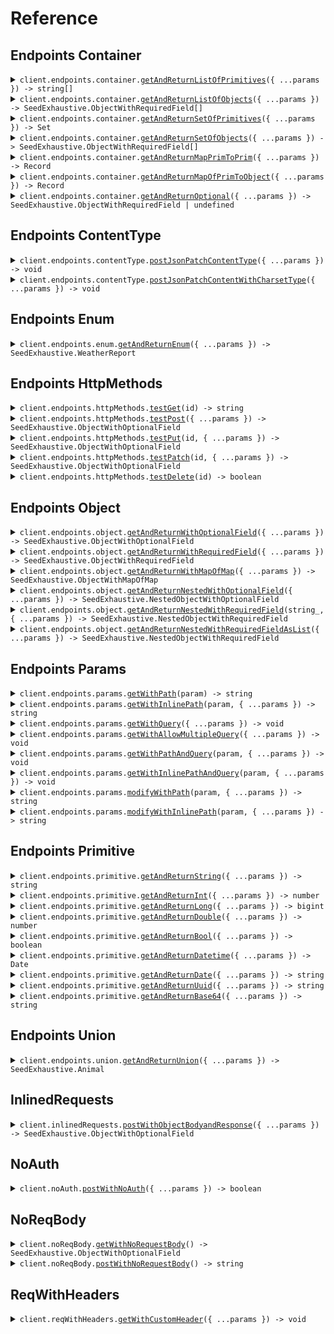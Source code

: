 # Reference

## Endpoints Container

<details><summary><code>client.endpoints.container.<a href="/src/api/resources/endpoints/resources/container/client/Client.ts">getAndReturnListOfPrimitives</a>({ ...params }) -> string[]</code></summary>
<dl>
<dd>

#### 🔌 Usage

<dl>
<dd>

<dl>
<dd>

```typescript
await client.endpoints.container.getAndReturnListOfPrimitives(["string", "string"]);
```

</dd>
</dl>
</dd>
</dl>

#### ⚙️ Parameters

<dl>
<dd>

<dl>
<dd>

**request:** `string[]`

</dd>
</dl>

<dl>
<dd>

**requestOptions:** `Container.RequestOptions`

</dd>
</dl>
</dd>
</dl>

</dd>
</dl>
</details>

<details><summary><code>client.endpoints.container.<a href="/src/api/resources/endpoints/resources/container/client/Client.ts">getAndReturnListOfObjects</a>({ ...params }) -> SeedExhaustive.ObjectWithRequiredField[]</code></summary>
<dl>
<dd>

#### 🔌 Usage

<dl>
<dd>

<dl>
<dd>

```typescript
await client.endpoints.container.getAndReturnListOfObjects([
    {
        string: "string",
    },
    {
        string: "string",
    },
]);
```

</dd>
</dl>
</dd>
</dl>

#### ⚙️ Parameters

<dl>
<dd>

<dl>
<dd>

**request:** `SeedExhaustive.ObjectWithRequiredField[]`

</dd>
</dl>

<dl>
<dd>

**requestOptions:** `Container.RequestOptions`

</dd>
</dl>
</dd>
</dl>

</dd>
</dl>
</details>

<details><summary><code>client.endpoints.container.<a href="/src/api/resources/endpoints/resources/container/client/Client.ts">getAndReturnSetOfPrimitives</a>({ ...params }) -> Set<string></code></summary>
<dl>
<dd>

#### 🔌 Usage

<dl>
<dd>

<dl>
<dd>

```typescript
await client.endpoints.container.getAndReturnSetOfPrimitives(new Set(["string"]));
```

</dd>
</dl>
</dd>
</dl>

#### ⚙️ Parameters

<dl>
<dd>

<dl>
<dd>

**request:** `Set<string>`

</dd>
</dl>

<dl>
<dd>

**requestOptions:** `Container.RequestOptions`

</dd>
</dl>
</dd>
</dl>

</dd>
</dl>
</details>

<details><summary><code>client.endpoints.container.<a href="/src/api/resources/endpoints/resources/container/client/Client.ts">getAndReturnSetOfObjects</a>({ ...params }) -> SeedExhaustive.ObjectWithRequiredField[]</code></summary>
<dl>
<dd>

#### 🔌 Usage

<dl>
<dd>

<dl>
<dd>

```typescript
await client.endpoints.container.getAndReturnSetOfObjects(
    new Set([
        {
            string: "string",
        },
    ]),
);
```

</dd>
</dl>
</dd>
</dl>

#### ⚙️ Parameters

<dl>
<dd>

<dl>
<dd>

**request:** `SeedExhaustive.ObjectWithRequiredField[]`

</dd>
</dl>

<dl>
<dd>

**requestOptions:** `Container.RequestOptions`

</dd>
</dl>
</dd>
</dl>

</dd>
</dl>
</details>

<details><summary><code>client.endpoints.container.<a href="/src/api/resources/endpoints/resources/container/client/Client.ts">getAndReturnMapPrimToPrim</a>({ ...params }) -> Record<string, string></code></summary>
<dl>
<dd>

#### 🔌 Usage

<dl>
<dd>

<dl>
<dd>

```typescript
await client.endpoints.container.getAndReturnMapPrimToPrim({
    string: "string",
});
```

</dd>
</dl>
</dd>
</dl>

#### ⚙️ Parameters

<dl>
<dd>

<dl>
<dd>

**request:** `Record<string, string>`

</dd>
</dl>

<dl>
<dd>

**requestOptions:** `Container.RequestOptions`

</dd>
</dl>
</dd>
</dl>

</dd>
</dl>
</details>

<details><summary><code>client.endpoints.container.<a href="/src/api/resources/endpoints/resources/container/client/Client.ts">getAndReturnMapOfPrimToObject</a>({ ...params }) -> Record<string, SeedExhaustive.ObjectWithRequiredField></code></summary>
<dl>
<dd>

#### 🔌 Usage

<dl>
<dd>

<dl>
<dd>

```typescript
await client.endpoints.container.getAndReturnMapOfPrimToObject({
    string: {
        string: "string",
    },
});
```

</dd>
</dl>
</dd>
</dl>

#### ⚙️ Parameters

<dl>
<dd>

<dl>
<dd>

**request:** `Record<string, SeedExhaustive.ObjectWithRequiredField>`

</dd>
</dl>

<dl>
<dd>

**requestOptions:** `Container.RequestOptions`

</dd>
</dl>
</dd>
</dl>

</dd>
</dl>
</details>

<details><summary><code>client.endpoints.container.<a href="/src/api/resources/endpoints/resources/container/client/Client.ts">getAndReturnOptional</a>({ ...params }) -> SeedExhaustive.ObjectWithRequiredField | undefined</code></summary>
<dl>
<dd>

#### 🔌 Usage

<dl>
<dd>

<dl>
<dd>

```typescript
await client.endpoints.container.getAndReturnOptional({
    string: "string",
});
```

</dd>
</dl>
</dd>
</dl>

#### ⚙️ Parameters

<dl>
<dd>

<dl>
<dd>

**request:** `SeedExhaustive.ObjectWithRequiredField`

</dd>
</dl>

<dl>
<dd>

**requestOptions:** `Container.RequestOptions`

</dd>
</dl>
</dd>
</dl>

</dd>
</dl>
</details>

## Endpoints ContentType

<details><summary><code>client.endpoints.contentType.<a href="/src/api/resources/endpoints/resources/contentType/client/Client.ts">postJsonPatchContentType</a>({ ...params }) -> void</code></summary>
<dl>
<dd>

#### 🔌 Usage

<dl>
<dd>

<dl>
<dd>

```typescript
await client.endpoints.contentType.postJsonPatchContentType({
    string: "string",
    integer: 1,
    long: BigInt("1000000"),
    double: 1.1,
    bool: true,
    datetime: "2024-01-15T09:30:00Z",
    date: "2023-01-15",
    uuid: "d5e9c84f-c2b2-4bf4-b4b0-7ffd7a9ffc32",
    base64: "SGVsbG8gd29ybGQh",
    list: ["list", "list"],
    set: new Set(["set"]),
    map: {
        1: "map",
    },
    bigint: BigInt("1000000"),
});
```

</dd>
</dl>
</dd>
</dl>

#### ⚙️ Parameters

<dl>
<dd>

<dl>
<dd>

**request:** `SeedExhaustive.ObjectWithOptionalField`

</dd>
</dl>

<dl>
<dd>

**requestOptions:** `ContentType.RequestOptions`

</dd>
</dl>
</dd>
</dl>

</dd>
</dl>
</details>

<details><summary><code>client.endpoints.contentType.<a href="/src/api/resources/endpoints/resources/contentType/client/Client.ts">postJsonPatchContentWithCharsetType</a>({ ...params }) -> void</code></summary>
<dl>
<dd>

#### 🔌 Usage

<dl>
<dd>

<dl>
<dd>

```typescript
await client.endpoints.contentType.postJsonPatchContentWithCharsetType({
    string: "string",
    integer: 1,
    long: BigInt("1000000"),
    double: 1.1,
    bool: true,
    datetime: "2024-01-15T09:30:00Z",
    date: "2023-01-15",
    uuid: "d5e9c84f-c2b2-4bf4-b4b0-7ffd7a9ffc32",
    base64: "SGVsbG8gd29ybGQh",
    list: ["list", "list"],
    set: new Set(["set"]),
    map: {
        1: "map",
    },
    bigint: BigInt("1000000"),
});
```

</dd>
</dl>
</dd>
</dl>

#### ⚙️ Parameters

<dl>
<dd>

<dl>
<dd>

**request:** `SeedExhaustive.ObjectWithOptionalField`

</dd>
</dl>

<dl>
<dd>

**requestOptions:** `ContentType.RequestOptions`

</dd>
</dl>
</dd>
</dl>

</dd>
</dl>
</details>

## Endpoints Enum

<details><summary><code>client.endpoints.enum.<a href="/src/api/resources/endpoints/resources/enum/client/Client.ts">getAndReturnEnum</a>({ ...params }) -> SeedExhaustive.WeatherReport</code></summary>
<dl>
<dd>

#### 🔌 Usage

<dl>
<dd>

<dl>
<dd>

```typescript
await client.endpoints.enum.getAndReturnEnum("SUNNY");
```

</dd>
</dl>
</dd>
</dl>

#### ⚙️ Parameters

<dl>
<dd>

<dl>
<dd>

**request:** `SeedExhaustive.WeatherReport`

</dd>
</dl>

<dl>
<dd>

**requestOptions:** `Enum.RequestOptions`

</dd>
</dl>
</dd>
</dl>

</dd>
</dl>
</details>

## Endpoints HttpMethods

<details><summary><code>client.endpoints.httpMethods.<a href="/src/api/resources/endpoints/resources/httpMethods/client/Client.ts">testGet</a>(id) -> string</code></summary>
<dl>
<dd>

#### 🔌 Usage

<dl>
<dd>

<dl>
<dd>

```typescript
await client.endpoints.httpMethods.testGet("id");
```

</dd>
</dl>
</dd>
</dl>

#### ⚙️ Parameters

<dl>
<dd>

<dl>
<dd>

**id:** `string`

</dd>
</dl>

<dl>
<dd>

**requestOptions:** `HttpMethods.RequestOptions`

</dd>
</dl>
</dd>
</dl>

</dd>
</dl>
</details>

<details><summary><code>client.endpoints.httpMethods.<a href="/src/api/resources/endpoints/resources/httpMethods/client/Client.ts">testPost</a>({ ...params }) -> SeedExhaustive.ObjectWithOptionalField</code></summary>
<dl>
<dd>

#### 🔌 Usage

<dl>
<dd>

<dl>
<dd>

```typescript
await client.endpoints.httpMethods.testPost({
    string: "string",
});
```

</dd>
</dl>
</dd>
</dl>

#### ⚙️ Parameters

<dl>
<dd>

<dl>
<dd>

**request:** `SeedExhaustive.ObjectWithRequiredField`

</dd>
</dl>

<dl>
<dd>

**requestOptions:** `HttpMethods.RequestOptions`

</dd>
</dl>
</dd>
</dl>

</dd>
</dl>
</details>

<details><summary><code>client.endpoints.httpMethods.<a href="/src/api/resources/endpoints/resources/httpMethods/client/Client.ts">testPut</a>(id, { ...params }) -> SeedExhaustive.ObjectWithOptionalField</code></summary>
<dl>
<dd>

#### 🔌 Usage

<dl>
<dd>

<dl>
<dd>

```typescript
await client.endpoints.httpMethods.testPut("id", {
    string: "string",
});
```

</dd>
</dl>
</dd>
</dl>

#### ⚙️ Parameters

<dl>
<dd>

<dl>
<dd>

**id:** `string`

</dd>
</dl>

<dl>
<dd>

**request:** `SeedExhaustive.ObjectWithRequiredField`

</dd>
</dl>

<dl>
<dd>

**requestOptions:** `HttpMethods.RequestOptions`

</dd>
</dl>
</dd>
</dl>

</dd>
</dl>
</details>

<details><summary><code>client.endpoints.httpMethods.<a href="/src/api/resources/endpoints/resources/httpMethods/client/Client.ts">testPatch</a>(id, { ...params }) -> SeedExhaustive.ObjectWithOptionalField</code></summary>
<dl>
<dd>

#### 🔌 Usage

<dl>
<dd>

<dl>
<dd>

```typescript
await client.endpoints.httpMethods.testPatch("id", {
    string: "string",
    integer: 1,
    long: BigInt("1000000"),
    double: 1.1,
    bool: true,
    datetime: "2024-01-15T09:30:00Z",
    date: "2023-01-15",
    uuid: "d5e9c84f-c2b2-4bf4-b4b0-7ffd7a9ffc32",
    base64: "SGVsbG8gd29ybGQh",
    list: ["list", "list"],
    set: new Set(["set"]),
    map: {
        1: "map",
    },
    bigint: BigInt("1000000"),
});
```

</dd>
</dl>
</dd>
</dl>

#### ⚙️ Parameters

<dl>
<dd>

<dl>
<dd>

**id:** `string`

</dd>
</dl>

<dl>
<dd>

**request:** `SeedExhaustive.ObjectWithOptionalField`

</dd>
</dl>

<dl>
<dd>

**requestOptions:** `HttpMethods.RequestOptions`

</dd>
</dl>
</dd>
</dl>

</dd>
</dl>
</details>

<details><summary><code>client.endpoints.httpMethods.<a href="/src/api/resources/endpoints/resources/httpMethods/client/Client.ts">testDelete</a>(id) -> boolean</code></summary>
<dl>
<dd>

#### 🔌 Usage

<dl>
<dd>

<dl>
<dd>

```typescript
await client.endpoints.httpMethods.testDelete("id");
```

</dd>
</dl>
</dd>
</dl>

#### ⚙️ Parameters

<dl>
<dd>

<dl>
<dd>

**id:** `string`

</dd>
</dl>

<dl>
<dd>

**requestOptions:** `HttpMethods.RequestOptions`

</dd>
</dl>
</dd>
</dl>

</dd>
</dl>
</details>

## Endpoints Object

<details><summary><code>client.endpoints.object.<a href="/src/api/resources/endpoints/resources/object/client/Client.ts">getAndReturnWithOptionalField</a>({ ...params }) -> SeedExhaustive.ObjectWithOptionalField</code></summary>
<dl>
<dd>

#### 🔌 Usage

<dl>
<dd>

<dl>
<dd>

```typescript
await client.endpoints.object.getAndReturnWithOptionalField({
    string: "string",
    integer: 1,
    long: BigInt("1000000"),
    double: 1.1,
    bool: true,
    datetime: "2024-01-15T09:30:00Z",
    date: "2023-01-15",
    uuid: "d5e9c84f-c2b2-4bf4-b4b0-7ffd7a9ffc32",
    base64: "SGVsbG8gd29ybGQh",
    list: ["list", "list"],
    set: new Set(["set"]),
    map: {
        1: "map",
    },
    bigint: BigInt("1000000"),
});
```

</dd>
</dl>
</dd>
</dl>

#### ⚙️ Parameters

<dl>
<dd>

<dl>
<dd>

**request:** `SeedExhaustive.ObjectWithOptionalField`

</dd>
</dl>

<dl>
<dd>

**requestOptions:** `Object_.RequestOptions`

</dd>
</dl>
</dd>
</dl>

</dd>
</dl>
</details>

<details><summary><code>client.endpoints.object.<a href="/src/api/resources/endpoints/resources/object/client/Client.ts">getAndReturnWithRequiredField</a>({ ...params }) -> SeedExhaustive.ObjectWithRequiredField</code></summary>
<dl>
<dd>

#### 🔌 Usage

<dl>
<dd>

<dl>
<dd>

```typescript
await client.endpoints.object.getAndReturnWithRequiredField({
    string: "string",
});
```

</dd>
</dl>
</dd>
</dl>

#### ⚙️ Parameters

<dl>
<dd>

<dl>
<dd>

**request:** `SeedExhaustive.ObjectWithRequiredField`

</dd>
</dl>

<dl>
<dd>

**requestOptions:** `Object_.RequestOptions`

</dd>
</dl>
</dd>
</dl>

</dd>
</dl>
</details>

<details><summary><code>client.endpoints.object.<a href="/src/api/resources/endpoints/resources/object/client/Client.ts">getAndReturnWithMapOfMap</a>({ ...params }) -> SeedExhaustive.ObjectWithMapOfMap</code></summary>
<dl>
<dd>

#### 🔌 Usage

<dl>
<dd>

<dl>
<dd>

```typescript
await client.endpoints.object.getAndReturnWithMapOfMap({
    map: {
        map: {
            map: "map",
        },
    },
});
```

</dd>
</dl>
</dd>
</dl>

#### ⚙️ Parameters

<dl>
<dd>

<dl>
<dd>

**request:** `SeedExhaustive.ObjectWithMapOfMap`

</dd>
</dl>

<dl>
<dd>

**requestOptions:** `Object_.RequestOptions`

</dd>
</dl>
</dd>
</dl>

</dd>
</dl>
</details>

<details><summary><code>client.endpoints.object.<a href="/src/api/resources/endpoints/resources/object/client/Client.ts">getAndReturnNestedWithOptionalField</a>({ ...params }) -> SeedExhaustive.NestedObjectWithOptionalField</code></summary>
<dl>
<dd>

#### 🔌 Usage

<dl>
<dd>

<dl>
<dd>

```typescript
await client.endpoints.object.getAndReturnNestedWithOptionalField({
    string: "string",
    nestedObject: {
        string: "string",
        integer: 1,
        long: BigInt("1000000"),
        double: 1.1,
        bool: true,
        datetime: "2024-01-15T09:30:00Z",
        date: "2023-01-15",
        uuid: "d5e9c84f-c2b2-4bf4-b4b0-7ffd7a9ffc32",
        base64: "SGVsbG8gd29ybGQh",
        list: ["list", "list"],
        set: new Set(["set"]),
        map: {
            1: "map",
        },
        bigint: BigInt("1000000"),
    },
});
```

</dd>
</dl>
</dd>
</dl>

#### ⚙️ Parameters

<dl>
<dd>

<dl>
<dd>

**request:** `SeedExhaustive.NestedObjectWithOptionalField`

</dd>
</dl>

<dl>
<dd>

**requestOptions:** `Object_.RequestOptions`

</dd>
</dl>
</dd>
</dl>

</dd>
</dl>
</details>

<details><summary><code>client.endpoints.object.<a href="/src/api/resources/endpoints/resources/object/client/Client.ts">getAndReturnNestedWithRequiredField</a>(string_, { ...params }) -> SeedExhaustive.NestedObjectWithRequiredField</code></summary>
<dl>
<dd>

#### 🔌 Usage

<dl>
<dd>

<dl>
<dd>

```typescript
await client.endpoints.object.getAndReturnNestedWithRequiredField("string", {
    string: "string",
    nestedObject: {
        string: "string",
        integer: 1,
        long: BigInt("1000000"),
        double: 1.1,
        bool: true,
        datetime: "2024-01-15T09:30:00Z",
        date: "2023-01-15",
        uuid: "d5e9c84f-c2b2-4bf4-b4b0-7ffd7a9ffc32",
        base64: "SGVsbG8gd29ybGQh",
        list: ["list", "list"],
        set: new Set(["set"]),
        map: {
            1: "map",
        },
        bigint: BigInt("1000000"),
    },
});
```

</dd>
</dl>
</dd>
</dl>

#### ⚙️ Parameters

<dl>
<dd>

<dl>
<dd>

**string\_:** `string`

</dd>
</dl>

<dl>
<dd>

**request:** `SeedExhaustive.NestedObjectWithRequiredField`

</dd>
</dl>

<dl>
<dd>

**requestOptions:** `Object_.RequestOptions`

</dd>
</dl>
</dd>
</dl>

</dd>
</dl>
</details>

<details><summary><code>client.endpoints.object.<a href="/src/api/resources/endpoints/resources/object/client/Client.ts">getAndReturnNestedWithRequiredFieldAsList</a>({ ...params }) -> SeedExhaustive.NestedObjectWithRequiredField</code></summary>
<dl>
<dd>

#### 🔌 Usage

<dl>
<dd>

<dl>
<dd>

```typescript
await client.endpoints.object.getAndReturnNestedWithRequiredFieldAsList([
    {
        string: "string",
        nestedObject: {
            string: "string",
            integer: 1,
            long: BigInt("1000000"),
            double: 1.1,
            bool: true,
            datetime: "2024-01-15T09:30:00Z",
            date: "2023-01-15",
            uuid: "d5e9c84f-c2b2-4bf4-b4b0-7ffd7a9ffc32",
            base64: "SGVsbG8gd29ybGQh",
            list: ["list", "list"],
            set: new Set(["set"]),
            map: {
                1: "map",
            },
            bigint: BigInt("1000000"),
        },
    },
    {
        string: "string",
        nestedObject: {
            string: "string",
            integer: 1,
            long: BigInt("1000000"),
            double: 1.1,
            bool: true,
            datetime: "2024-01-15T09:30:00Z",
            date: "2023-01-15",
            uuid: "d5e9c84f-c2b2-4bf4-b4b0-7ffd7a9ffc32",
            base64: "SGVsbG8gd29ybGQh",
            list: ["list", "list"],
            set: new Set(["set"]),
            map: {
                1: "map",
            },
            bigint: BigInt("1000000"),
        },
    },
]);
```

</dd>
</dl>
</dd>
</dl>

#### ⚙️ Parameters

<dl>
<dd>

<dl>
<dd>

**request:** `SeedExhaustive.NestedObjectWithRequiredField[]`

</dd>
</dl>

<dl>
<dd>

**requestOptions:** `Object_.RequestOptions`

</dd>
</dl>
</dd>
</dl>

</dd>
</dl>
</details>

## Endpoints Params

<details><summary><code>client.endpoints.params.<a href="/src/api/resources/endpoints/resources/params/client/Client.ts">getWithPath</a>(param) -> string</code></summary>
<dl>
<dd>

#### 📝 Description

<dl>
<dd>

<dl>
<dd>

GET with path param

</dd>
</dl>
</dd>
</dl>

#### 🔌 Usage

<dl>
<dd>

<dl>
<dd>

```typescript
await client.endpoints.params.getWithPath("param");
```

</dd>
</dl>
</dd>
</dl>

#### ⚙️ Parameters

<dl>
<dd>

<dl>
<dd>

**param:** `string`

</dd>
</dl>

<dl>
<dd>

**requestOptions:** `Params.RequestOptions`

</dd>
</dl>
</dd>
</dl>

</dd>
</dl>
</details>

<details><summary><code>client.endpoints.params.<a href="/src/api/resources/endpoints/resources/params/client/Client.ts">getWithInlinePath</a>(param, { ...params }) -> string</code></summary>
<dl>
<dd>

#### 📝 Description

<dl>
<dd>

<dl>
<dd>

GET with path param

</dd>
</dl>
</dd>
</dl>

#### 🔌 Usage

<dl>
<dd>

<dl>
<dd>

```typescript
await client.endpoints.params.getWithInlinePath("param");
```

</dd>
</dl>
</dd>
</dl>

#### ⚙️ Parameters

<dl>
<dd>

<dl>
<dd>

**param:** `string`

</dd>
</dl>

<dl>
<dd>

**request:** `SeedExhaustive.endpoints.GetWithInlinePath`

</dd>
</dl>

<dl>
<dd>

**requestOptions:** `Params.RequestOptions`

</dd>
</dl>
</dd>
</dl>

</dd>
</dl>
</details>

<details><summary><code>client.endpoints.params.<a href="/src/api/resources/endpoints/resources/params/client/Client.ts">getWithQuery</a>({ ...params }) -> void</code></summary>
<dl>
<dd>

#### 📝 Description

<dl>
<dd>

<dl>
<dd>

GET with query param

</dd>
</dl>
</dd>
</dl>

#### 🔌 Usage

<dl>
<dd>

<dl>
<dd>

```typescript
await client.endpoints.params.getWithQuery({
    query: "query",
    number: 1,
});
```

</dd>
</dl>
</dd>
</dl>

#### ⚙️ Parameters

<dl>
<dd>

<dl>
<dd>

**request:** `SeedExhaustive.endpoints.GetWithQuery`

</dd>
</dl>

<dl>
<dd>

**requestOptions:** `Params.RequestOptions`

</dd>
</dl>
</dd>
</dl>

</dd>
</dl>
</details>

<details><summary><code>client.endpoints.params.<a href="/src/api/resources/endpoints/resources/params/client/Client.ts">getWithAllowMultipleQuery</a>({ ...params }) -> void</code></summary>
<dl>
<dd>

#### 📝 Description

<dl>
<dd>

<dl>
<dd>

GET with multiple of same query param

</dd>
</dl>
</dd>
</dl>

#### 🔌 Usage

<dl>
<dd>

<dl>
<dd>

```typescript
await client.endpoints.params.getWithAllowMultipleQuery({
    query: "query",
    number: 1,
});
```

</dd>
</dl>
</dd>
</dl>

#### ⚙️ Parameters

<dl>
<dd>

<dl>
<dd>

**request:** `SeedExhaustive.endpoints.GetWithMultipleQuery`

</dd>
</dl>

<dl>
<dd>

**requestOptions:** `Params.RequestOptions`

</dd>
</dl>
</dd>
</dl>

</dd>
</dl>
</details>

<details><summary><code>client.endpoints.params.<a href="/src/api/resources/endpoints/resources/params/client/Client.ts">getWithPathAndQuery</a>(param, { ...params }) -> void</code></summary>
<dl>
<dd>

#### 📝 Description

<dl>
<dd>

<dl>
<dd>

GET with path and query params

</dd>
</dl>
</dd>
</dl>

#### 🔌 Usage

<dl>
<dd>

<dl>
<dd>

```typescript
await client.endpoints.params.getWithPathAndQuery("param", {
    query: "query",
});
```

</dd>
</dl>
</dd>
</dl>

#### ⚙️ Parameters

<dl>
<dd>

<dl>
<dd>

**param:** `string`

</dd>
</dl>

<dl>
<dd>

**request:** `SeedExhaustive.endpoints.GetWithPathAndQuery`

</dd>
</dl>

<dl>
<dd>

**requestOptions:** `Params.RequestOptions`

</dd>
</dl>
</dd>
</dl>

</dd>
</dl>
</details>

<details><summary><code>client.endpoints.params.<a href="/src/api/resources/endpoints/resources/params/client/Client.ts">getWithInlinePathAndQuery</a>(param, { ...params }) -> void</code></summary>
<dl>
<dd>

#### 📝 Description

<dl>
<dd>

<dl>
<dd>

GET with path and query params

</dd>
</dl>
</dd>
</dl>

#### 🔌 Usage

<dl>
<dd>

<dl>
<dd>

```typescript
await client.endpoints.params.getWithInlinePathAndQuery("param", {
    query: "query",
});
```

</dd>
</dl>
</dd>
</dl>

#### ⚙️ Parameters

<dl>
<dd>

<dl>
<dd>

**param:** `string`

</dd>
</dl>

<dl>
<dd>

**request:** `SeedExhaustive.endpoints.GetWithInlinePathAndQuery`

</dd>
</dl>

<dl>
<dd>

**requestOptions:** `Params.RequestOptions`

</dd>
</dl>
</dd>
</dl>

</dd>
</dl>
</details>

<details><summary><code>client.endpoints.params.<a href="/src/api/resources/endpoints/resources/params/client/Client.ts">modifyWithPath</a>(param, { ...params }) -> string</code></summary>
<dl>
<dd>

#### 📝 Description

<dl>
<dd>

<dl>
<dd>

PUT to update with path param

</dd>
</dl>
</dd>
</dl>

#### 🔌 Usage

<dl>
<dd>

<dl>
<dd>

```typescript
await client.endpoints.params.modifyWithPath("param", "string");
```

</dd>
</dl>
</dd>
</dl>

#### ⚙️ Parameters

<dl>
<dd>

<dl>
<dd>

**param:** `string`

</dd>
</dl>

<dl>
<dd>

**request:** `string`

</dd>
</dl>

<dl>
<dd>

**requestOptions:** `Params.RequestOptions`

</dd>
</dl>
</dd>
</dl>

</dd>
</dl>
</details>

<details><summary><code>client.endpoints.params.<a href="/src/api/resources/endpoints/resources/params/client/Client.ts">modifyWithInlinePath</a>(param, { ...params }) -> string</code></summary>
<dl>
<dd>

#### 📝 Description

<dl>
<dd>

<dl>
<dd>

PUT to update with path param

</dd>
</dl>
</dd>
</dl>

#### 🔌 Usage

<dl>
<dd>

<dl>
<dd>

```typescript
await client.endpoints.params.modifyWithInlinePath("param", {
    body: "string",
});
```

</dd>
</dl>
</dd>
</dl>

#### ⚙️ Parameters

<dl>
<dd>

<dl>
<dd>

**param:** `string`

</dd>
</dl>

<dl>
<dd>

**request:** `SeedExhaustive.endpoints.ModifyResourceAtInlinedPath`

</dd>
</dl>

<dl>
<dd>

**requestOptions:** `Params.RequestOptions`

</dd>
</dl>
</dd>
</dl>

</dd>
</dl>
</details>

## Endpoints Primitive

<details><summary><code>client.endpoints.primitive.<a href="/src/api/resources/endpoints/resources/primitive/client/Client.ts">getAndReturnString</a>({ ...params }) -> string</code></summary>
<dl>
<dd>

#### 🔌 Usage

<dl>
<dd>

<dl>
<dd>

```typescript
await client.endpoints.primitive.getAndReturnString("string");
```

</dd>
</dl>
</dd>
</dl>

#### ⚙️ Parameters

<dl>
<dd>

<dl>
<dd>

**request:** `string`

</dd>
</dl>

<dl>
<dd>

**requestOptions:** `Primitive.RequestOptions`

</dd>
</dl>
</dd>
</dl>

</dd>
</dl>
</details>

<details><summary><code>client.endpoints.primitive.<a href="/src/api/resources/endpoints/resources/primitive/client/Client.ts">getAndReturnInt</a>({ ...params }) -> number</code></summary>
<dl>
<dd>

#### 🔌 Usage

<dl>
<dd>

<dl>
<dd>

```typescript
await client.endpoints.primitive.getAndReturnInt(1);
```

</dd>
</dl>
</dd>
</dl>

#### ⚙️ Parameters

<dl>
<dd>

<dl>
<dd>

**request:** `number`

</dd>
</dl>

<dl>
<dd>

**requestOptions:** `Primitive.RequestOptions`

</dd>
</dl>
</dd>
</dl>

</dd>
</dl>
</details>

<details><summary><code>client.endpoints.primitive.<a href="/src/api/resources/endpoints/resources/primitive/client/Client.ts">getAndReturnLong</a>({ ...params }) -> bigint</code></summary>
<dl>
<dd>

#### 🔌 Usage

<dl>
<dd>

<dl>
<dd>

```typescript
await client.endpoints.primitive.getAndReturnLong(BigInt("1000000"));
```

</dd>
</dl>
</dd>
</dl>

#### ⚙️ Parameters

<dl>
<dd>

<dl>
<dd>

**request:** `bigint`

</dd>
</dl>

<dl>
<dd>

**requestOptions:** `Primitive.RequestOptions`

</dd>
</dl>
</dd>
</dl>

</dd>
</dl>
</details>

<details><summary><code>client.endpoints.primitive.<a href="/src/api/resources/endpoints/resources/primitive/client/Client.ts">getAndReturnDouble</a>({ ...params }) -> number</code></summary>
<dl>
<dd>

#### 🔌 Usage

<dl>
<dd>

<dl>
<dd>

```typescript
await client.endpoints.primitive.getAndReturnDouble(1.1);
```

</dd>
</dl>
</dd>
</dl>

#### ⚙️ Parameters

<dl>
<dd>

<dl>
<dd>

**request:** `number`

</dd>
</dl>

<dl>
<dd>

**requestOptions:** `Primitive.RequestOptions`

</dd>
</dl>
</dd>
</dl>

</dd>
</dl>
</details>

<details><summary><code>client.endpoints.primitive.<a href="/src/api/resources/endpoints/resources/primitive/client/Client.ts">getAndReturnBool</a>({ ...params }) -> boolean</code></summary>
<dl>
<dd>

#### 🔌 Usage

<dl>
<dd>

<dl>
<dd>

```typescript
await client.endpoints.primitive.getAndReturnBool(true);
```

</dd>
</dl>
</dd>
</dl>

#### ⚙️ Parameters

<dl>
<dd>

<dl>
<dd>

**request:** `boolean`

</dd>
</dl>

<dl>
<dd>

**requestOptions:** `Primitive.RequestOptions`

</dd>
</dl>
</dd>
</dl>

</dd>
</dl>
</details>

<details><summary><code>client.endpoints.primitive.<a href="/src/api/resources/endpoints/resources/primitive/client/Client.ts">getAndReturnDatetime</a>({ ...params }) -> Date</code></summary>
<dl>
<dd>

#### 🔌 Usage

<dl>
<dd>

<dl>
<dd>

```typescript
await client.endpoints.primitive.getAndReturnDatetime("2024-01-15T09:30:00Z");
```

</dd>
</dl>
</dd>
</dl>

#### ⚙️ Parameters

<dl>
<dd>

<dl>
<dd>

**request:** `Date`

</dd>
</dl>

<dl>
<dd>

**requestOptions:** `Primitive.RequestOptions`

</dd>
</dl>
</dd>
</dl>

</dd>
</dl>
</details>

<details><summary><code>client.endpoints.primitive.<a href="/src/api/resources/endpoints/resources/primitive/client/Client.ts">getAndReturnDate</a>({ ...params }) -> string</code></summary>
<dl>
<dd>

#### 🔌 Usage

<dl>
<dd>

<dl>
<dd>

```typescript
await client.endpoints.primitive.getAndReturnDate("2023-01-15");
```

</dd>
</dl>
</dd>
</dl>

#### ⚙️ Parameters

<dl>
<dd>

<dl>
<dd>

**request:** `string`

</dd>
</dl>

<dl>
<dd>

**requestOptions:** `Primitive.RequestOptions`

</dd>
</dl>
</dd>
</dl>

</dd>
</dl>
</details>

<details><summary><code>client.endpoints.primitive.<a href="/src/api/resources/endpoints/resources/primitive/client/Client.ts">getAndReturnUuid</a>({ ...params }) -> string</code></summary>
<dl>
<dd>

#### 🔌 Usage

<dl>
<dd>

<dl>
<dd>

```typescript
await client.endpoints.primitive.getAndReturnUuid("d5e9c84f-c2b2-4bf4-b4b0-7ffd7a9ffc32");
```

</dd>
</dl>
</dd>
</dl>

#### ⚙️ Parameters

<dl>
<dd>

<dl>
<dd>

**request:** `string`

</dd>
</dl>

<dl>
<dd>

**requestOptions:** `Primitive.RequestOptions`

</dd>
</dl>
</dd>
</dl>

</dd>
</dl>
</details>

<details><summary><code>client.endpoints.primitive.<a href="/src/api/resources/endpoints/resources/primitive/client/Client.ts">getAndReturnBase64</a>({ ...params }) -> string</code></summary>
<dl>
<dd>

#### 🔌 Usage

<dl>
<dd>

<dl>
<dd>

```typescript
await client.endpoints.primitive.getAndReturnBase64("SGVsbG8gd29ybGQh");
```

</dd>
</dl>
</dd>
</dl>

#### ⚙️ Parameters

<dl>
<dd>

<dl>
<dd>

**request:** `string`

</dd>
</dl>

<dl>
<dd>

**requestOptions:** `Primitive.RequestOptions`

</dd>
</dl>
</dd>
</dl>

</dd>
</dl>
</details>

## Endpoints Union

<details><summary><code>client.endpoints.union.<a href="/src/api/resources/endpoints/resources/union/client/Client.ts">getAndReturnUnion</a>({ ...params }) -> SeedExhaustive.Animal</code></summary>
<dl>
<dd>

#### 🔌 Usage

<dl>
<dd>

<dl>
<dd>

```typescript
await client.endpoints.union.getAndReturnUnion({
    animal: "dog",
    name: "name",
    likesToWoof: true,
});
```

</dd>
</dl>
</dd>
</dl>

#### ⚙️ Parameters

<dl>
<dd>

<dl>
<dd>

**request:** `SeedExhaustive.Animal`

</dd>
</dl>

<dl>
<dd>

**requestOptions:** `Union.RequestOptions`

</dd>
</dl>
</dd>
</dl>

</dd>
</dl>
</details>

## InlinedRequests

<details><summary><code>client.inlinedRequests.<a href="/src/api/resources/inlinedRequests/client/Client.ts">postWithObjectBodyandResponse</a>({ ...params }) -> SeedExhaustive.ObjectWithOptionalField</code></summary>
<dl>
<dd>

#### 📝 Description

<dl>
<dd>

<dl>
<dd>

POST with custom object in request body, response is an object

</dd>
</dl>
</dd>
</dl>

#### 🔌 Usage

<dl>
<dd>

<dl>
<dd>

```typescript
await client.inlinedRequests.postWithObjectBodyandResponse({
    string: "string",
    integer: 1,
    nestedObject: {
        string: "string",
        integer: 1,
        long: BigInt("1000000"),
        double: 1.1,
        bool: true,
        datetime: "2024-01-15T09:30:00Z",
        date: "2023-01-15",
        uuid: "d5e9c84f-c2b2-4bf4-b4b0-7ffd7a9ffc32",
        base64: "SGVsbG8gd29ybGQh",
        list: ["list", "list"],
        set: new Set(["set"]),
        map: {
            1: "map",
        },
        bigint: BigInt("1000000"),
    },
});
```

</dd>
</dl>
</dd>
</dl>

#### ⚙️ Parameters

<dl>
<dd>

<dl>
<dd>

**request:** `SeedExhaustive.PostWithObjectBody`

</dd>
</dl>

<dl>
<dd>

**requestOptions:** `InlinedRequests.RequestOptions`

</dd>
</dl>
</dd>
</dl>

</dd>
</dl>
</details>

## NoAuth

<details><summary><code>client.noAuth.<a href="/src/api/resources/noAuth/client/Client.ts">postWithNoAuth</a>({ ...params }) -> boolean</code></summary>
<dl>
<dd>

#### 📝 Description

<dl>
<dd>

<dl>
<dd>

POST request with no auth

</dd>
</dl>
</dd>
</dl>

#### 🔌 Usage

<dl>
<dd>

<dl>
<dd>

```typescript
await client.noAuth.postWithNoAuth({
    key: "value",
});
```

</dd>
</dl>
</dd>
</dl>

#### ⚙️ Parameters

<dl>
<dd>

<dl>
<dd>

**request:** `unknown`

</dd>
</dl>

<dl>
<dd>

**requestOptions:** `NoAuth.RequestOptions`

</dd>
</dl>
</dd>
</dl>

</dd>
</dl>
</details>

## NoReqBody

<details><summary><code>client.noReqBody.<a href="/src/api/resources/noReqBody/client/Client.ts">getWithNoRequestBody</a>() -> SeedExhaustive.ObjectWithOptionalField</code></summary>
<dl>
<dd>

#### 🔌 Usage

<dl>
<dd>

<dl>
<dd>

```typescript
await client.noReqBody.getWithNoRequestBody();
```

</dd>
</dl>
</dd>
</dl>

#### ⚙️ Parameters

<dl>
<dd>

<dl>
<dd>

**requestOptions:** `NoReqBody.RequestOptions`

</dd>
</dl>
</dd>
</dl>

</dd>
</dl>
</details>

<details><summary><code>client.noReqBody.<a href="/src/api/resources/noReqBody/client/Client.ts">postWithNoRequestBody</a>() -> string</code></summary>
<dl>
<dd>

#### 🔌 Usage

<dl>
<dd>

<dl>
<dd>

```typescript
await client.noReqBody.postWithNoRequestBody();
```

</dd>
</dl>
</dd>
</dl>

#### ⚙️ Parameters

<dl>
<dd>

<dl>
<dd>

**requestOptions:** `NoReqBody.RequestOptions`

</dd>
</dl>
</dd>
</dl>

</dd>
</dl>
</details>

## ReqWithHeaders

<details><summary><code>client.reqWithHeaders.<a href="/src/api/resources/reqWithHeaders/client/Client.ts">getWithCustomHeader</a>({ ...params }) -> void</code></summary>
<dl>
<dd>

#### 🔌 Usage

<dl>
<dd>

<dl>
<dd>

```typescript
await client.reqWithHeaders.getWithCustomHeader({
    xTestServiceHeader: "X-TEST-SERVICE-HEADER",
    xTestEndpointHeader: "X-TEST-ENDPOINT-HEADER",
    body: "string",
});
```

</dd>
</dl>
</dd>
</dl>

#### ⚙️ Parameters

<dl>
<dd>

<dl>
<dd>

**request:** `SeedExhaustive.ReqWithHeaders`

</dd>
</dl>

<dl>
<dd>

**requestOptions:** `ReqWithHeaders.RequestOptions`

</dd>
</dl>
</dd>
</dl>

</dd>
</dl>
</details>
